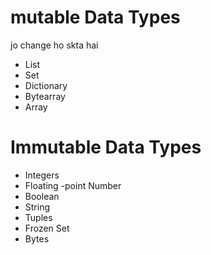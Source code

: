 # mutable Data Types
jo change ho skta hai
* List
* Set
* Dictionary
* Bytearray
* Array
# Immutable Data Types
* Integers
* Floating -point Number
* Boolean
* String
* Tuples
* Frozen Set
* Bytes
